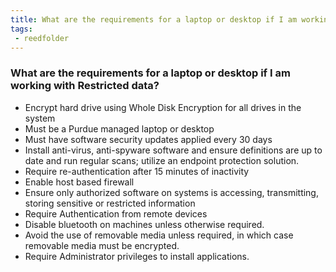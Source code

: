 ```yaml
---
title: What are the requirements for a laptop or desktop if I am working with Restricted data?
tags:
 - reedfolder
---
```


### What are the requirements for a laptop or desktop if I am working with Restricted data?

* Encrypt hard drive using Whole Disk Encryption for all drives in the system
* Must be a Purdue managed laptop or desktop
* Must have software security updates applied every 30 days
* Install anti-virus, anti-spyware software and ensure definitions are up to date and run regular scans; utilize an endpoint protection solution.
* Require re-authentication after 15 minutes of inactivity
* Enable host based firewall
* Ensure only authorized software on systems is accessing, transmitting, storing sensitive or restricted information
* Require Authentication from remote devices
* Disable bluetooth on machines unless otherwise required.
* Avoid the use of removable media unless required, in which case removable media must be encrypted.
* Require Administrator privileges to install applications.
